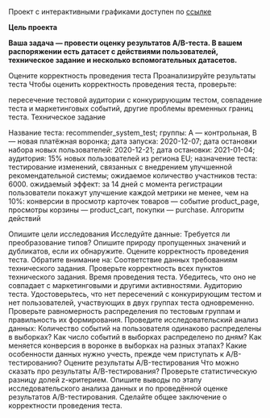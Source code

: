 Проект с интерактивными графиками доступен по [ссылке](https://nbviewer.org/github/UrbanGron/projects/blob/main/yd_final/ab_test/final_ab.ipynb)

**Цель проекта**

**Ваша задача — провести оценку результатов A/B-теста. В вашем распоряжении есть датасет с действиями пользователей, техническое задание и несколько вспомогательных датасетов.**

Оцените корректность проведения теста
Проанализируйте результаты теста
Чтобы оценить корректность проведения теста, проверьте:

пересечение тестовой аудитории с конкурирующим тестом,
совпадение теста и маркетинговых событий, другие проблемы временных границ теста.
Техническое задание

Название теста: recommender_system_test;
группы: А — контрольная, B — новая платёжная воронка;
дата запуска: 2020-12-07;
дата остановки набора новых пользователей: 2020-12-21;
дата остановки: 2021-01-04;
аудитория: 15% новых пользователей из региона EU;
назначение теста: тестирование изменений, связанных с внедрением улучшенной рекомендательной системы;
ожидаемое количество участников теста: 6000.
ожидаемый эффект: за 14 дней с момента регистрации пользователи покажут улучшение каждой метрики не менее, чем на 10%:
конверсии в просмотр карточек товаров — событие product_page,
просмотры корзины — product_cart,
покупки — purchase.
Алгоритм действий

Опишите цели исследования
Исследуйте данные:
Требуется ли преобразование типов?
Опишите природу пропущенных значений и дубликатов, если их обнаружите.
Оцените корректность проведения теста. Обратите внимание на:
Соответствие данных требованиям технического задания. Проверьте корректность всех пунктов технического задания.
Время проведения теста. Убедитесь, что оно не совпадает с маркетинговыми и другими активностями.
Аудиторию теста. Удостоверьтесь, что нет пересечений с конкурирующим тестом и нет пользователей, участвующих в двух группах теста одновременно. Проверьте равномерность распределения по тестовым группам и правильность их формирования.
Проведите исследовательский анализ данных:
Количество событий на пользователя одинаково распределены в выборках?
Как число событий в выборках распределено по дням?
Как меняется конверсия в воронке в выборках на разных этапах?
Какие особенности данных нужно учесть, прежде чем приступать к A/B-тестированию?
Оцените результаты A/B-тестирования
Что можно сказать про результаты A/В-тестирования?
Проверьте статистическую разницу долей z-критерием.
Опишите выводы по этапу исследовательского анализа данных и по проведённой оценке результатов A/B-тестирования. Сделайте общее заключение о корректности проведения теста.